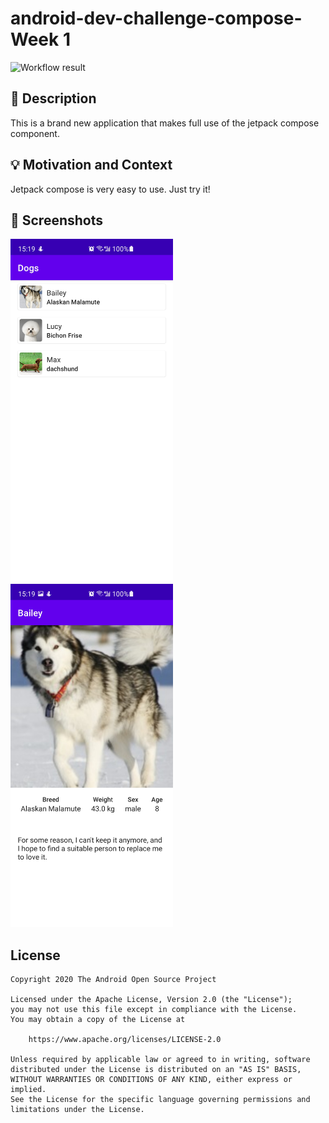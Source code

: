 # android-dev-challenge-compose-Week 1

![Workflow result](https://github.com/mafanwei/android-dev-challenge-compose-1/workflows/Check/badge.svg)


## :scroll: Description
This is a brand new application that makes full use of the jetpack compose component.


## :bulb: Motivation and Context
Jetpack compose is very easy to use.
Just try it!


## :camera_flash: Screenshots
<img src="/results/screenshot_1.jpg" width="260">&emsp;<img src="/results/screenshot_2.jpg" width="260">

## License
```
Copyright 2020 The Android Open Source Project

Licensed under the Apache License, Version 2.0 (the "License");
you may not use this file except in compliance with the License.
You may obtain a copy of the License at

    https://www.apache.org/licenses/LICENSE-2.0

Unless required by applicable law or agreed to in writing, software
distributed under the License is distributed on an "AS IS" BASIS,
WITHOUT WARRANTIES OR CONDITIONS OF ANY KIND, either express or implied.
See the License for the specific language governing permissions and
limitations under the License.
```